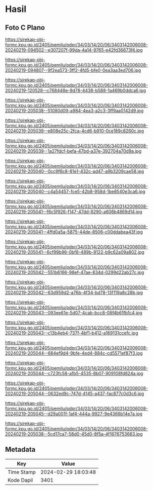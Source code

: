 # Hasil

## Foto C Plano

https://sirekap-obj-formc.kpu.go.id/2405/pemilu/pdpr/34/03/14/20/06/3403142006008-20240219-094502--e307207f-99da-4a14-9765-e42fd36673f4.jpg

https://sirekap-obj-formc.kpu.go.id/2405/pemilu/pdpr/34/03/14/20/06/3403142006008-20240219-094807--9f2ea573-3ff2-4fd5-bfe0-0ea3aa3ed706.jpg

https://sirekap-obj-formc.kpu.go.id/2405/pemilu/pdpr/34/03/14/20/06/3403142006008-20240219-120528--c768448e-9d78-4438-b588-1a469b0ddca6.jpg

https://sirekap-obj-formc.kpu.go.id/2405/pemilu/pdpr/34/03/14/20/06/3403142006008-20240219-205038--51080d09-a984-4ea3-a2c3-3ff9aa0142d9.jpg

https://sirekap-obj-formc.kpu.go.id/2405/pemilu/pdpr/34/03/14/20/06/3403142006008-20240219-205039--e808e25c-2fca-4cd6-b910-0ce189c8260c.jpg

https://sirekap-obj-formc.kpu.go.id/2405/pemilu/pdpr/34/03/14/20/06/3403142006008-20240219-205039--1a27fdcf-befa-47bd-a37e-392704a70d9a.jpg

https://sirekap-obj-formc.kpu.go.id/2405/pemilu/pdpr/34/03/14/20/06/3403142006008-20240219-205040--0cc9f6c8-61e1-432c-ad47-a9b3209cae58.jpg

https://sirekap-obj-formc.kpu.go.id/2405/pemilu/pdpr/34/03/14/20/06/3403142006008-20240219-205040--c4a54457-fce5-42b8-958d-1be8540e3ca6.jpg

https://sirekap-obj-formc.kpu.go.id/2405/pemilu/pdpr/34/03/14/20/06/3403142006008-20240219-205041--f6c5f926-f147-47dd-9290-a606b4869d14.jpg

https://sirekap-obj-formc.kpu.go.id/2405/pemilu/pdpr/34/03/14/20/06/3403142006008-20240219-205041--4ffd0a5a-5875-44de-8506-c00ddabea43f.jpg

https://sirekap-obj-formc.kpu.go.id/2405/pemilu/pdpr/34/03/14/20/06/3403142006008-20240219-205041--6cf99b96-0bf8-489b-9122-b9c62a09a802.jpg

https://sirekap-obj-formc.kpu.go.id/2405/pemilu/pdpr/34/03/14/20/06/3403142006008-20240219-205042--551b6166-98ef-47ae-834d-0299d22ab27c.jpg

https://sirekap-obj-formc.kpu.go.id/2405/pemilu/pdpr/34/03/14/20/06/3403142006008-20240219-205042--63d959d2-a76b-4f34-bd78-13f119a8c28b.jpg

https://sirekap-obj-formc.kpu.go.id/2405/pemilu/pdpr/34/03/14/20/06/3403142006008-20240219-205043--093ee61e-5d07-4cab-bcc8-08f4b61fb1c4.jpg

https://sirekap-obj-formc.kpu.go.id/2405/pemilu/pdpr/34/03/14/20/06/3403142006008-20240219-205043--c13b4eb4-737f-4bf1-b412-a169131ccefc.jpg

https://sirekap-obj-formc.kpu.go.id/2405/pemilu/pdpr/34/03/14/20/06/3403142006008-20240219-205044--684ef9d4-9bfe-4ed4-884c-cd5571ef87f3.jpg

https://sirekap-obj-formc.kpu.go.id/2405/pemilu/pdpr/34/03/14/20/06/3403142006008-20240219-205044--c723fc58-a1b5-4535-8b07-909108fd824a.jpg

https://sirekap-obj-formc.kpu.go.id/2405/pemilu/pdpr/34/03/14/20/06/3403142006008-20240219-205044--0632ed9c-747d-4145-a437-fac877c0d3c6.jpg

https://sirekap-obj-formc.kpu.go.id/2405/pemilu/pdpr/34/03/14/20/06/3403142006008-20240219-205045--d29a001f-1af4-444a-9927-9e4366b14e7a.jpg

https://sirekap-obj-formc.kpu.go.id/2405/pemilu/pdpr/34/03/14/20/06/3403142006008-20240219-205038--5cd17ca7-58d0-45d0-8f5a-4f1676753663.jpg


## Metadata

| Key        | Value               |
| ---------- | ------------------- |
| Time Stamp | 2024-02-29 18:03:48 |
| Kode Dapil | 3401                |



